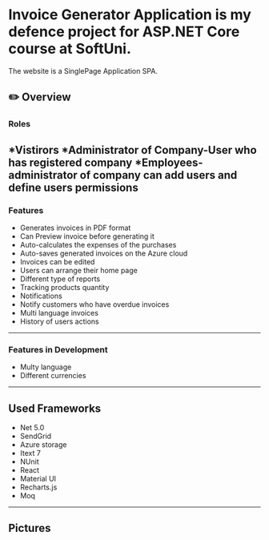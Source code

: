 # Invoice Generator Application is my defence project for ASP.NET Core course at SoftUni.
The website is a SinglePage Application SPA.
## :pencil2: Overview
### Roles
*Vistirors
*Administrator of Company-User who has registered company
*Employees-administrator of company can add users and define users permissions
---
### Features
* Generates invoices in PDF format
* Can Preview invoice before generating it
* Auto-calculates the expenses of the purchases
* Auto-saves generated invoices on the  Azure cloud
* Invoices can be edited 
* Users can arrange their home page 
* Different type of reports
* Tracking products quantity
* Notifications
* Notify customers who have overdue invoices
* Multi language invoices
* History of users actions
---
### Features in Development
* Multy language
* Different currencies

---
## Used Frameworks

* Net 5.0 
* SendGrid
* Azure storage
* Itext 7
* NUnit
* React
* Material UI
* Recharts.js
* Moq

---
## Pictures




 
